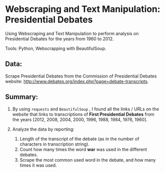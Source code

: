 # Webscraping and Text Manipulation: Presidential Debates

Using Webscraping and Text Manipulation to perform analysis on Presidential Debates for the years from 1960 to 2012.

Tools: Python, Webscrapping with BeautifulSoup.


## Data:

Scrape Presidential Debates from the Commission of Presidential Debates website: http://www.debates.org/index.php?page=debate-transcripts.

## Summary: 

1. By using `requests` and `BeautifulSoup` , I found all the links / URLs on the website that links to transcriptions of **First Presidential Debates** from the years [2012, 2008, 2004, 2000, 1996, 1988, 1984, 1976, 1960]. 

2. Analyze the data by reporting:
    1. Length of the transcript of the debate (as in the number of characters in transcription string).
    2. Count how many times the word **war** was used in the different debates.
    3. Scrape the most common used word in the debate, and how many times it was used.